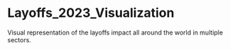 # Layoffs_2023_Visualization
Visual representation of the layoffs impact all around the world in multiple sectors.
